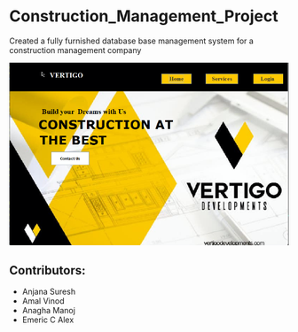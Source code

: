 # Construction_Management_Project
Created a fully furnished database base management system for a construction management company 

![Screenshot](vertigo.png)


Contributors:
------------
- Anjana Suresh 
- Amal Vinod 
- Anagha Manoj 
- Emeric C Alex

